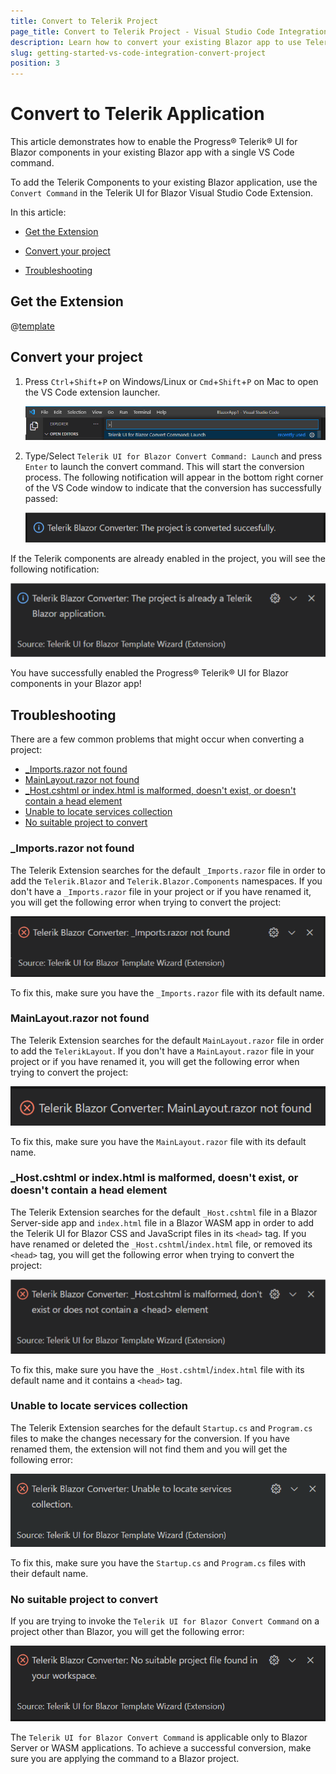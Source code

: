 ```yaml
---
title: Convert to Telerik Project
page_title: Convert to Telerik Project - Visual Studio Code Integration
description: Learn how to convert your existing Blazor app to use Telerik components in it with a few clicks through our Visual Studio Code Templates.
slug: getting-started-vs-code-integration-convert-project
position: 3
---
```


# Convert to Telerik Application

This article demonstrates how to enable the Progress&reg; Telerik&reg; UI for Blazor components in your existing Blazor app with a single VS Code command.

To add the Telerik Components to your existing Blazor application, use the `Convert Command` in the Telerik UI for Blazor Visual Studio Code Extension.

In this article:
* [Get the Extension](#get-the-extension)

* [Convert your project](#convert-your-project)

* [Troubleshooting](#troubleshooting)


## Get the Extension

@[template](/_contentTemplates/common/general-info.md#vs-code-x-download)


## Convert your project

1. Press `Ctrl`+`Shift`+`P` on Windows/Linux or `Cmd`+`Shift`+`P` on Mac to open the VS Code extension launcher.

   ![Launch Convert Command](images/launch-convert-command.png)

1. Type/Select `Telerik UI for Blazor Convert Command: Launch` and press `Enter` to launch the convert command. This will start the conversion process. The following notification will appear in the bottom right corner of the VS Code window to indicate that the conversion has successfully passed:

   ![Success Notification](images/successfully-converted-example.png)

If the Telerik components are already enabled in the project, you will see the following notification:

![Already converted project Notification](images/already-converted-example.png)


You have successfully enabled the Progress&reg; Telerik&reg; UI for Blazor components in your Blazor app!


## Troubleshooting

There are a few common problems that might occur when converting a project:


* [_Imports.razor not found](#_importsrazor-not-found)
* [MainLayout.razor not found](#mainlayoutrazor-not-found)
* [_Host.cshtml or index.html is malformed, doesn't exist, or doesn't contain a head element](#_hostcshtml-or-indexhtml-is-malformed-doesnt-exist-or-doesnt-contain-a-head-element)
* [Unable to locate services collection](#unable-to-locate-services-collection)
* [No suitable project to convert](#no-suitable-project-to-convert)

### _Imports.razor not found

The Telerik Extension searches for the default `_Imports.razor` file in order to add the `Telerik.Blazor` and `Telerik.Blazor.Components` namespaces. If you don't have a `_Imports.razor` file in your project or if you have renamed it, you will get the following error when trying to convert the project:

![_Imports.razor not found](images/imports-not-found-example.png)

To fix this, make sure you have the `_Imports.razor` file with its default name.

### MainLayout.razor not found

The Telerik Extension searches for the default `MainLayout.razor` file in order to add the `TelerikLayout`. If you don't have a `MainLayout.razor` file in your project or if you have renamed it, you will get the following error when trying to convert the project:

![MainLayout.razor not found](images/mainlayout-not-found-example.png)

To fix this, make sure you have the `MainLayout.razor` file with its default name.

### _Host.cshtml or index.html is malformed, doesn't exist, or doesn't contain a head element

The Telerik Extension searches for the default `_Host.cshtml` file in a Blazor Server-side app and `index.html` file in a Blazor WASM app in order to add the Telerik UI for Blazor CSS and JavaScript files in its `<head>` tag. If you have renamed or deleted the `_Host.cshtml`/`index.html` file, or removed its `<head>` tag, you will get the following error when trying to convert the project:

![Changed _Host.cshtml file](images/changed-host-example.png)

To fix this, make sure you have the `_Host.cshtml`/`index.html` file with its default name and it contains a `<head>` tag.


### Unable to locate services collection

The Telerik Extension searches for the default `Startup.cs` and `Program.cs` files to make the changes necessary for the conversion. If you have renamed them, the extension will not find them and you will get the following error:

![Unable to locate services collection](images/unable-to-locate-services-example.png)

To fix this, make sure you have the `Startup.cs` and `Program.cs` files with their default name.


### No suitable project to convert

If you are trying to invoke the `Telerik UI for Blazor Convert Command` on a project other than Blazor, you will get the following error:

![No  suitable project to convert](images/no-suitable-project-to-convert-example.png)

The `Telerik UI for Blazor Convert Command` is applicable only to Blazor Server or WASM applications. To achieve a successful conversion, make sure you are applying the command to a Blazor project.
